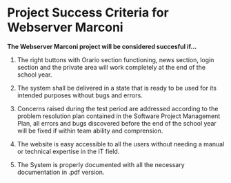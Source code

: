 # Project Success Criteria for Webserver Marconi

**The Webserver Marconi project will be considered succesful if...**

1. The right buttons with Orario section functioning, news section, login section and the private area will work completely at the end of the school year.

2. The system shall be delivered in a state that is ready to be used for its intended purposes without bugs and errors.

3. Concerns raised during the test period are addressed according to the problem resolution plan contained in the Software Project Management Plan, all errors and bugs discovered before the end of the school year will be fixed if within team ability and comprension.

4. The website is easy accessible to all the users without needing a manual or technical expertise in the IT field.

5. The System is properly documented with all the necessary documentation in .pdf version.



